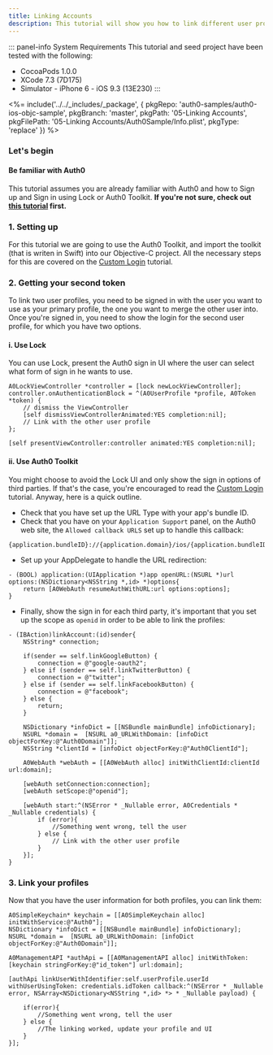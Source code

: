 ```yaml
---
title: Linking Accounts
description: This tutorial will show you how to link different user profiles, allowing different ways of signing in into a single profile.
---
```


::: panel-info System Requirements
This tutorial and seed project have been tested with the following:

* CocoaPods 1.0.0
* XCode 7.3 (7D175)
* Simulator - iPhone 6 - iOS 9.3 (13E230)
  :::

<%= include('../../_includes/_package', {
  pkgRepo: 'auth0-samples/auth0-ios-objc-sample',
  pkgBranch: 'master',
  pkgPath: '05-Linking Accounts',
  pkgFilePath: '05-Linking Accounts/Auth0Sample/Info.plist',
  pkgType: 'replace'
}) %>

### Let's begin

#### Be familiar with Auth0

This tutorial assumes you are already familiar with Auth0 and how to Sign up and Sign in using Lock or Auth0 Toolkit. **If you're not sure, check out [this tutorial](01-login.md) first.**

### 1. Setting up

For this tutorial we are going to use the Auth0 Toolkit, and import the toolkit (that is writen in Swift) into our Objective-C project. All the necessary steps for this are covered on the [Custom Login](02-custom-login.md) tutorial. 

### 2. Getting your second token 

To link two user profiles, you need to be signed in with the user you want to use as your primary profile, the one you want to merge the other user into. Once you're signed in, you need to show the login for the second user profile, for which you have two options.

#### i. Use Lock 

You can use Lock, present the Auth0 sign in UI where the user can select what form of sign in he wants to use.

```objc
A0LockViewController *controller = [lock newLockViewController];
controller.onAuthenticationBlock = ^(A0UserProfile *profile, A0Token *token) {
    // dismiss the ViewController
    [self dismissViewControllerAnimated:YES completion:nil];
    // Link with the other user profile
};

[self presentViewController:controller animated:YES completion:nil];
```

#### ii. Use Auth0 Toolkit

You might choose to avoid the Lock UI and only show the sign in options of third parties. If that's the case, you're encouraged to read the [Custom Login](02-custom-login.md) tutorial. Anyway, here is a quick outline.

- Check that you have set up the URL Type with your app's bundle ID.
- Check that you have on your `Application Support` panel, on the Auth0 web site, the `Allowed callback URLS` set up to handle this callback:
```
{application.bundleID}://{application.domain}/ios/{application.bundleID}/callback
```

- Set up your AppDelegate to handle the URL redirection:

```objc
- (BOOL) application:(UIApplication *)app openURL:(NSURL *)url options:(NSDictionary<NSString *,id> *)options{
    return [A0WebAuth resumeAuthWithURL:url options:options];
}
```

- Finally, show the sign in for each third party, it's important that you set up the scope as `openid` in order to be able to link the profiles:

```objc
- (IBAction)linkAccount:(id)sender{
    NSString* connection;
    
    if(sender == self.linkGoogleButton) {
        connection = @"google-oauth2";
    } else if (sender == self.linkTwitterButton) {
        connection = @"twitter";
    } else if (sender == self.linkFacebookButton) {
        connection = @"facebook";
    } else {
        return;
    }
    
    NSDictionary *infoDict = [[NSBundle mainBundle] infoDictionary];
    NSURL *domain =  [NSURL a0_URLWithDomain: [infoDict objectForKey:@"Auth0Domain"]];
    NSString *clientId = [infoDict objectForKey:@"Auth0ClientId"];
    
    A0WebAuth *webAuth = [[A0WebAuth alloc] initWithClientId:clientId url:domain];
    
    [webAuth setConnection:connection];
    [webAuth setScope:@"openid"];

    [webAuth start:^(NSError * _Nullable error, A0Credentials * _Nullable credentials) {
        if (error){
            //Something went wrong, tell the user
        } else {
            // Link with the other user profile
        }
    }];
}
```

### 3. Link your profiles

Now that you have the user information for both profiles, you can link them:

```objc
A0SimpleKeychain* keychain = [[A0SimpleKeychain alloc] initWithService:@"Auth0"];
NSDictionary *infoDict = [[NSBundle mainBundle] infoDictionary];
NSURL *domain =  [NSURL a0_URLWithDomain: [infoDict objectForKey:@"Auth0Domain"]];

A0ManagementAPI *authApi = [[A0ManagementAPI alloc] initWithToken:[keychain stringForKey:@"id_token"] url:domain];

[authApi linkUserWithIdentifier:self.userProfile.userId  withUserUsingToken: credentials.idToken callback:^(NSError * _Nullable error, NSArray<NSDictionary<NSString *,id> *> * _Nullable payload) {
   
    if(error){
        //Something went wrong, tell the user
    } else {
        //The linking worked, update your profile and UI
    }
}];
```
